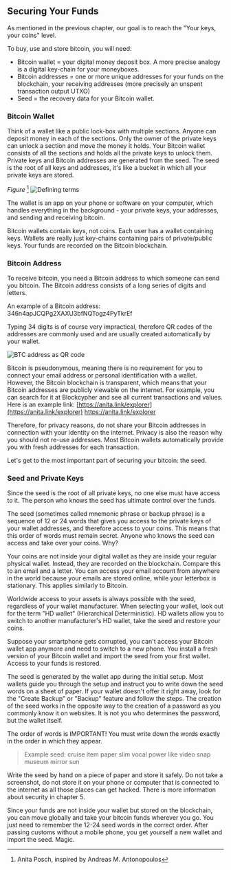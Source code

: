 ## Securing Your Funds

As mentioned in the previous chapter, our goal is to reach the "Your keys, your coins" level.

To buy, use and store bitcoin, you will need:

* Bitcoin wallet = your digital money deposit box. A more precise analogy is a digital key-chain for your moneyboxes.
* Bitcoin addresses = one or more unique addresses for your funds on the blockchain, your receiving addresses (more precisely an unspent transaction output UTXO)
* Seed = the recovery data for your Bitcoin wallet.

### Bitcoin Wallet
Think of a wallet like a public lock-box with multiple sections. Anyone can deposit money in each of the sections. Only the owner of the private keys can unlock a section and move the money it holds. Your Bitcoin wallet consists of all the sections and holds all the private keys to unlock them. Private keys and Bitcoin addresses are generated from the seed. The seed is the root of all keys and addresses, it's like a bucket in which all your private keys are stored.

*Figure* [^69]
![Defining terms](resources/_seed-postbox.png) 

The wallet is an app on your phone or software on your computer, which handles everything in the background - your private keys, your addresses, and sending and receiving bitcoin.

Bitcoin wallets contain keys, not coins. Each user has a wallet containing keys. Wallets are really just key-chains containing pairs of private/public keys. Your funds are recorded on the Bitcoin blockchain.

### Bitcoin Address
To receive bitcoin, you need a Bitcoin address to which someone can send you bitcoin. The Bitcoin address consists of a long series of digits and letters.

An example of a Bitcoin address:  
346n4apJCQPg2XAXU3bfNQTogz4PyTkrEf

Typing 34 digits is of course very impractical, therefore QR codes of the addresses are commonly used and are usually created automatically by your wallet.

![BTC address as QR code](resources/_address-book.PNG)

Bitcoin is pseudonymous, meaning there is no requirement for you to connect your email address or personal identification with a wallet. However, the Bitcoin blockchain is transparent, which means that your Bitcoin addresses are publicly viewable on the internet. For example, you can search for it at Blockcypher and see all current transactions and values. Here is an example link: [https://anita.link/explorer](https://anita.link/explorer) https://anita.link/explorer

Therefore, for privacy reasons, do not share your Bitcoin addresses in connection with your identity on the internet. Privacy is also the reason why you should not re-use addresses. Most Bitcoin wallets automatically provide you with fresh addresses for each transaction.

Let's get to the most important part of securing your bitcoin: the seed.

### Seed and Private Keys

Since the seed is the root of all private keys, no one else must have access to it. The person who knows the seed has ultimate control over the funds.

The seed (sometimes called mnemonic phrase or backup phrase) is a sequence of 12 or 24 words that gives you access to the private keys of your wallet addresses, and therefore access to your coins. This means that this order of words must remain secret. Anyone who knows the seed can access and take over your coins. Why?

Your coins are not inside your digital wallet as they are inside your regular physical wallet. Instead, they are recorded on the blockchain. Compare this to an email and a letter. You can access your email account from anywhere in the world because your emails are stored online, while your letterbox is stationary. This applies similarly to Bitcoin.

Worldwide access to your assets is always possible with the seed, regardless of your wallet manufacturer. When selecting your wallet, look out for the term "HD wallet" (Hierarchical Deterministic). HD wallets allow you to switch to another manufacturer's HD wallet, take the seed and restore your coins.

Suppose your smartphone gets corrupted, you can't access your Bitcoin wallet app anymore and need to switch to a new phone. You install a fresh version of your Bitcoin wallet and import the seed from your first wallet. Access to your funds is restored.

The seed is generated by the wallet app during the initial setup. Most wallets guide you through the setup and instruct you to write down the seed words on a sheet of paper. If your wallet doesn't offer it right away, look for the "Create Backup" or "Backup" feature and follow the steps. The creation of the seed works in the opposite way to the creation of a password as you commonly know it on websites. It is not you who determines the password, but the wallet itself.

The order of words is IMPORTANT! You must write down the words exactly in the order in which they appear.

> Example seed: cruise item paper slim vocal power like video snap museum mirror sun

Write the seed by hand on a piece of paper and store it safely. Do not take a screenshot, do not store it on your phone or computer that is connected to the internet as all those places can get hacked. There is more information about security in chapter 5.

Since your funds are not inside your wallet but stored on the blockchain, you can move globally and take your bitcoin funds wherever you go. You just need to remember the 12-24 seed words in the correct order. After passing customs without a mobile phone, you get yourself a new wallet and import the seed. Magic.

[^69]: Anita Posch, inspired by Andreas M. Antonopoulos
